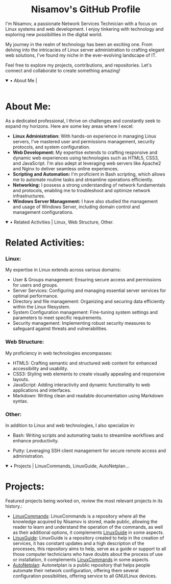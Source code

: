 <!--Perfil GitHub Nisamov - Todos los derechos reservados-->

<!--Prueba de estilos-->
<link rel="stylesheet" type="text/css" href="https://github.com/Nisamov/Nisamov/blob/main/style.css">

<div align="center">
  <h1>Nisamov's GitHub Profile</h1>
</div>
I'm Nisamov, a passionate Network Services Technician with a focus on Linux systems and web development. I enjoy tinkering with technology and exploring new possibilities in the digital world.

My journey in the realm of technology has been an exciting one. From delving into the intricacies of Linux server administration to crafting elegant web solutions, I've found my niche in the ever-evolving landscape of IT.

Feel free to explore my projects, contributions, and repositories. Let's connect and collaborate to create something amazing!

<details open>
<summary>• About Me |</summary>
<br>
<h1>About Me:</h1>
As a dedicated professional, I thrive on challenges and constantly seek to expand my horizons. Here are some key areas where I excel:

- **Linux Administration:** With hands-on experience in managing Linux servers, I've mastered user and permissions management, security protocols, and system configuration.
- **Web Development:** My expertise extends to crafting responsive and dynamic web experiences using technologies such as HTML5, CSS3, and JavaScript. I'm also adept at leveraging web servers like Apache2 and Nginx to deliver seamless online experiences.
- **Scripting and Automation:** I'm proficient in Bash scripting, which allows me to automate routine tasks and streamline operations efficiently.
- **Networking:** I possess a strong understanding of network fundamentals and protocols, enabling me to troubleshoot and optimize network infrastructures.
- **Windows Server Management:** I have also studied the management and usage of Windows Server, including domain control and management configurations.
</details>

<details open>
<summary>• Related Activities | Linux, Web Structure, Other.</summary>
<h1>Related Activities:</h1>

### Linux:

My expertise in Linux extends across various domains:

- User & Groups management: Ensuring secure access and permissions for users and groups.
- Server Services: Configuring and managing essential server services for optimal performance.
- Directory and file management: Organizing and securing data efficiently within the Linux filesystem.
- System Configuration management: Fine-tuning system settings and parameters to meet specific requirements.
- Security management: Implementing robust security measures to safeguard against threats and vulnerabilities.

### Web Structure:

My proficiency in web technologies encompasses:

- HTML5: Crafting semantic and structured web content for enhanced accessibility and usability.
- CSS3: Styling web elements to create visually appealing and responsive layouts.
- JavaScript: Adding interactivity and dynamic functionality to web applications and interfaces.
- Markdown: Writing clean and readable documentation using Markdown syntax.

### Other:

In addition to Linux and web technologies, I also specialize in:

- Bash: Writing scripts and automating tasks to streamline workflows and enhance productivity.

- Putty: Leveraging SSH client management for secure remote access and administration.
</details>

<details open>
<summary>• Projects | LinuxCommands, LinuxGuide, AutoNetplan...</summary>
<h1>Projects:</h1>

Featured projects being worked on, review the most relevant projects in its history.:

- [LinuxCommands](https://github.com/Theritex/LinuxCommands): LinuxCommands is a repository where all the knowledge acquired by Nisamov is stored, made public, allowing the reader to learn and understand the operation of the commands, as well as their additional options, it complements [LinuxGuide](https://github.com/Theritex/LinuxGuide) in some aspects.
- [LinuxGuide](https://github.com/Theritex/LinuxGuide): LinuxGuide is a repository created to help in the creation of services, it has constant updates and a high description of the processes, this repository aims to help, serve as a guide or support to all those computer technicians who have doubts about the process of use or installation, it complements [LinuxCommands](https://github.com/Theritex/LinuxCommands) in some aspects.
- [AutoNetplan](https://github.com/Nisamov/auto-netplan): Autonetplan is a public repository that helps people automate their network configuration, offering them several configuration possibilities, offering service to all GNU/Linux devices.

</details>
